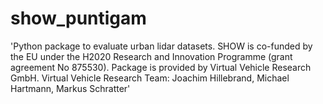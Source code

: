 # show_puntigam

'Python package to evaluate urban lidar datasets. SHOW is co-funded by the EU under the H2020 Research and Innovation Programme (grant agreement No 875530). Package is provided by Virtual Vehicle Research GmbH. Virtual Vehicle Research Team: Joachim Hillebrand, Michael Hartmann, Markus Schratter'

